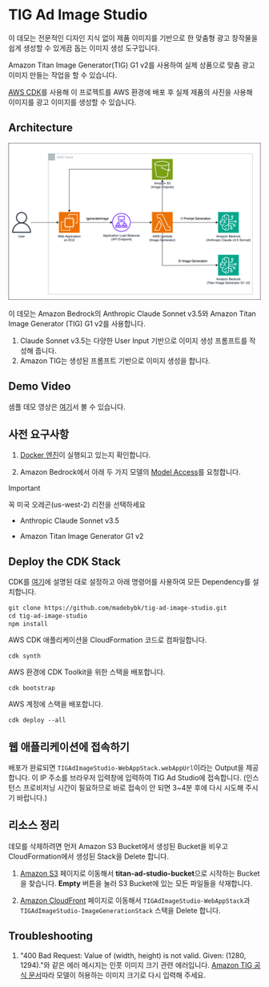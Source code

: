 # TIG Ad Image Studio

이 데모는 전문적인 디자인 지식 없이 제품 이미지를 기반으로 한 맞춤형 광고 창작물을 쉽게 생성할 수 있게끔 돕는 이미지 생성 도구입니다.

Amazon Titan Image Generator(TIG) G1 v2를 사용하여 실제 상품으로 맞춤 광고 이미지 만들는 작업을 할 수 있습니다.

[AWS CDK](https://aws.amazon.com/cdk/)를 사용해 이 프로젝트를 AWS 환경에 배포 후 실제 제품의 사진을 사용해 이미지를 광고 이미지를 생성할 수 있습니다.

## Architecture

![Demo Architecture](frontend/images/DemoArchitecture.png)

이 데모는 Amazon Bedrock의 Anthropic Claude Sonnet v3.5와 Amazon Titan Image Generator (TIG) G1 v2를 사용합니다.

1. Claude Sonnet v3.5는 다양한 User Input 기반으로 이미지 생성 프롬프트를 작성해 줍니다.
2. Amazon TIG는 생성된 프롬프트 기반으로 이미지 생성을 합니다.

## Demo Video

샘플 데모 영상은 [여기](https://d39see23shaae8.cloudfront.net/TIG_Ad_Studio_Demo_BHK.mp4)서 볼 수 있습니다.

## 사전 요구사항

1. [Docker 엔진](https://docs.docker.com/engine/install/)이 실행되고 있는지 확인합니다.

2. Amazon Bedrock에서 아래 두 가지 모델의 [Model Access](https://docs.aws.amazon.com/bedrock/latest/userguide/model-access.html)를 요청합니다.

> [!IMPORTANT]
> 꼭 미국 오레곤(us-west-2) 리전을 선택하세요

- Anthropic Claude Sonnet v3.5

- Amazon Titan Image Generator G1 v2

## Deploy the CDK Stack

CDK를 [여기](https://docs.aws.amazon.com/ko_kr/cdk/v2/guide/getting_started.html)에 설명된 대로 설정하고 아래 명령어를 사용하여 모든 Dependency를 설치합니다. 

```
git clone https://github.com/madebybk/tig-ad-image-studio.git
cd tig-ad-image-studio
npm install
```

AWS CDK 애플리케이션을 CloudFormation 코드로 컴파일합니다.
```
cdk synth
```

AWS 환경에 CDK Toolkit을 위한 스택을 배포합니다.
```
cdk bootstrap
```

AWS 계정에 스택을 배포합니다.
```
cdk deploy --all
```

## 웹 애플리케이션에 접속하기

배포가 완료되면 `TIGAdImageStudio-WebAppStack.webAppUrl`이라는 Output을 제공합니다. 이 IP 주소를 브라우저 입력창에 입력하여 TIG Ad Studio에 접속합니다. (인스턴스 프로비저닝 시간이 필요하므로 바로 접속이 안 되면 3~4분 후에 다시 시도해 주시기 바랍니다.)

## 리소스 정리

데모를 삭제하려면 먼저 Amazon S3 Bucket에서 생성된 Bucket을 비우고 CloudFormation에서 생성된 Stack을 Delete 합니다.

1. [Amazon S3](https://us-west-2.console.aws.amazon.com/s3/buckets?region=us-west-2) 페이지로 이동해서 **titan-ad-studio-bucket**으로 시작하는 Bucket을 찾습니다. **Empty** 버튼을 눌러 S3 Bucket에 있는 모든 파일들을 삭재합니다.

2. [Amazon CloudFront](https://us-west-2.console.aws.amazon.com/cloudformation/home?region=us-west-2#/getting-started) 페이지로 이동해서 `TIGAdImageStudio-WebAppStack`과 `TIGAdImageStudio-ImageGenerationStack` 스택을 Delete 합니다.

## Troubleshooting

1. "400 Bad Request: Value of (width, height) is not valid. Given: (1280, 1294)."와 같은 에러 메시지는 인풋 이미지 크기 관련 에러입니다. [Amazon TIG 공식 문서](https://docs.aws.amazon.com/bedrock/latest/userguide/model-parameters-titan-image.html#w315aac17c27c15b9b7c21b5b7)따라 모델이 허용하는 이미지 크기로 다시 입력해 주세요.
